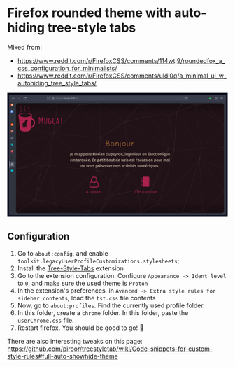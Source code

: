Firefox rounded theme with auto-hiding tree-style tabs
======================================================

Mixed from:
- https://www.reddit.com/r/FirefoxCSS/comments/114wtj9/roundedfox_a_css_configuration_for_minimalists/
- https://www.reddit.com/r/FirefoxCSS/comments/uldl0q/a_minimal_ui_w_autohiding_tree_style_tabs/

![Theme preview](firefox-tabs-rounded.png)

Configuration
-------------

1. Go to `about:config`, and enable `toolkit.legacyUserProfileCustomizations.stylesheets`;
2. Install the [Tree-Style-Tabs](https://addons.mozilla.org/en-US/firefox/addon/tree-style-tab/) extension
3. Go to the extension configuration. Configure `Appearance -> Ident level` to `0`, and make sure the used theme is `Proton`
4. In the extension's preferences, in `Avanced -> Extra style rules for sidebar contents`, load the `tst.css` file contents
5. Now, go to `about:profiles`. Find the currently used profile folder.
6. In this folder, create a `chrome` folder. In this folder, paste the `userChrome.css` file.
7. Restart firefox. You should be good to go! :dancer:

There are also interesting tweaks on this page: https://github.com/piroor/treestyletab/wiki/Code-snippets-for-custom-style-rules#full-auto-showhide-theme
